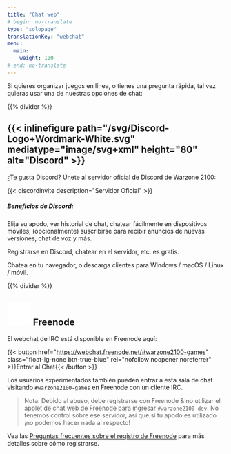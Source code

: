 ```yaml
---
title: "Chat web"
# begin: no-translate
type: "solopage"
translationKey: "webchat"
menu:
  main:
    weight: 100
# end: no-translate
---
```


Si quieres organizar juegos en línea, o tienes una pregunta rápida, tal vez quieras usar una de nuestras opciones de chat:

{{% divider %}}

## {{< inlinefigure path="/svg/Discord-Logo+Wordmark-White.svg" mediatype="image/svg+xml" height="80" alt="Discord" >}}

¿Te gusta Discord? Únete al servidor oficial de Discord de Warzone 2100:

{{< discordinvite description="Servidor Oficial" >}}

##### Beneficios de Discord:

Elija su apodo, ver historial de chat, chatear fácilmente en dispositivos móviles, (opcionalmente) suscribirse para recibir anuncios de nuevas versiones, chat de voz y más.

Registrarse en Discord, chatear en el servidor, etc. es gratis.

Chatea en tu navegador, o descarga clientes para Windows / macOS / Linux / móvil.

{{% divider %}}

## <img src="/img/ftirc-online.svg" height="55" width="55" alt="#irc" /> Freenode

El webchat de IRC está disponible en Freenode aquí:

{{< button href="https://webchat.freenode.net/#warzone2100-games" class="float-lg-none btn-true-blue" rel="nofollow noopener noreferrer" >}}Entrar al Chat{{< /button >}}

Los usuarios experimentados también pueden entrar a esta sala de chat visitando `#warzone2100-games` en Freenode con un cliente IRC.

> Nota: Debido al abuso, debe registrarse con Freenode & no utilizar el applet de chat web de Freenode para ingresar `#warzone2100-dev`. No tenemos control sobre ese servidor, así que si tu apodo es utilizado ¡no podemos hacer nada al respecto!

Vea las [Preguntas frecuentes sobre el registro de Freenode](https://freenode.net/kb/answer/registration) para más detalles sobre cómo registrarse.
